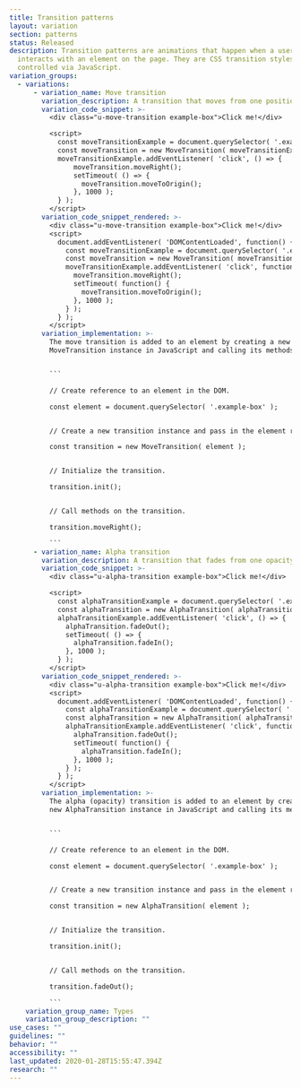 ```yaml
---
title: Transition patterns
layout: variation
section: patterns
status: Released
description: Transition patterns are animations that happen when a user
  interacts with an element on the page. They are CSS transition styles that are
  controlled via JavaScript.
variation_groups:
  - variations:
      - variation_name: Move transition
        variation_description: A transition that moves from one position to another.
        variation_code_snippet: >-
          <div class="u-move-transition example-box">Click me!</div>

          <script>
            const moveTransitionExample = document.querySelector( '.example-box.u-move-transition' );
            const moveTransition = new MoveTransition( moveTransitionExample ).init();
            moveTransitionExample.addEventListener( 'click', () => {
                moveTransition.moveRight();
                setTimeout( () => {
                  moveTransition.moveToOrigin();
                }, 1000 );
            } );
          </script>
        variation_code_snippet_rendered: >-
          <div class="u-move-transition example-box">Click me!</div>
          <script>
            document.addEventListener( 'DOMContentLoaded', function() {
              const moveTransitionExample = document.querySelector( '.example-box.u-move-transition' );
              const moveTransition = new MoveTransition( moveTransitionExample ).init();
              moveTransitionExample.addEventListener( 'click', function() {
                moveTransition.moveRight();
                setTimeout( function() {
                  moveTransition.moveToOrigin();
                }, 1000 );
              } );
            } );
          </script>
        variation_implementation: >-
          The move transition is added to an element by creating a new
          MoveTransition instance in JavaScript and calling its methods:


          ```

          // Create reference to an element in the DOM.

          const element = document.querySelector( '.example-box' );


          // Create a new transition instance and pass in the element reference.

          const transition = new MoveTransition( element );


          // Initialize the transition.

          transition.init();


          // Call methods on the transition.

          transition.moveRight();

          ```
      - variation_name: Alpha transition
        variation_description: A transition that fades from one opacity to another.
        variation_code_snippet: >-
          <div class="u-alpha-transition example-box">Click me!</div>

          <script>
            const alphaTransitionExample = document.querySelector( '.example-box.u-alpha-transition' );
            const alphaTransition = new AlphaTransition( alphaTransitionExample ).init();
            alphaTransitionExample.addEventListener( 'click', () => {
              alphaTransition.fadeOut();
              setTimeout( () => {
                alphaTransition.fadeIn();
              }, 1000 );
            } );
          </script>
        variation_code_snippet_rendered: >-
          <div class="u-alpha-transition example-box">Click me!</div>
          <script>
            document.addEventListener( 'DOMContentLoaded', function() {
              const alphaTransitionExample = document.querySelector( '.example-box.u-alpha-transition' );
              const alphaTransition = new AlphaTransition( alphaTransitionExample ).init();
              alphaTransitionExample.addEventListener( 'click', function() {
                alphaTransition.fadeOut();
                setTimeout( function() {
                  alphaTransition.fadeIn();
                }, 1000 );
              } );
            } );
          </script>
        variation_implementation: >-
          The alpha (opacity) transition is added to an element by creating a
          new AlphaTransition instance in JavaScript and calling its methods:


          ```

          // Create reference to an element in the DOM.

          const element = document.querySelector( '.example-box' );


          // Create a new transition instance and pass in the element reference.

          const transition = new AlphaTransition( element );


          // Initialize the transition.

          transition.init();


          // Call methods on the transition.

          transition.fadeOut();

          ```
    variation_group_name: Types
    variation_group_description: ""
use_cases: ""
guidelines: ""
behavior: ""
accessibility: ""
last_updated: 2020-01-28T15:55:47.394Z
research: ""
---
```

